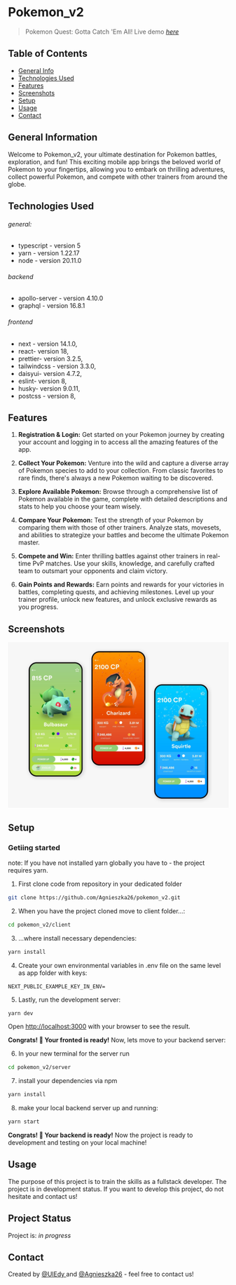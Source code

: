 # Pokemon_v2

> Pokemon Quest: Gotta Catch 'Em All!
> Live demo [_here_](https://pokemon-v2-agnieszka26.vercel.app/)

## Table of Contents

-   [General Info](#general-information)
-   [Technologies Used](#technologies-used)
-   [Features](#features)
-   [Screenshots](#screenshots)
-   [Setup](#setup)
-   [Usage](#usage)
-   [Contact](#contact)

## General Information

Welcome to Pokemon_v2, your ultimate destination for Pokemon battles, exploration, and fun! This exciting mobile app brings the beloved world of Pokemon to your fingertips, allowing you to embark on thrilling adventures, collect powerful Pokemon, and compete with other trainers from around the globe.

## Technologies Used

###### general:

-   typescript - version 5
-   yarn - version 1.22.17
-   node - version 20.11.0

###### backend

-   apollo-server - version 4.10.0
-   graphql - version 16.8.1

###### frontend

-   next - version 14.1.0,
-   react- version 18,
-   prettier- version 3.2.5,
-   tailwindcss - version 3.3.0,
-   daisyui- version 4.7.2,
-   eslint- version 8,
-   husky- version 9.0.11,
-   postcss - version 8,

## Features

1. **Registration & Login:** Get started on your Pokemon journey by creating your account and logging in to access all the amazing features of the app.

2. **Collect Your Pokemon:** Venture into the wild and capture a diverse array of Pokemon species to add to your collection. From classic favorites to rare finds, there's always a new Pokemon waiting to be discovered.

3. **Explore Available Pokemon:** Browse through a comprehensive list of Pokemon available in the game, complete with detailed descriptions and stats to help you choose your team wisely.

4. **Compare Your Pokemon:** Test the strength of your Pokemon by comparing them with those of other trainers. Analyze stats, movesets, and abilities to strategize your battles and become the ultimate Pokemon master.

5. **Compete and Win:** Enter thrilling battles against other trainers in real-time PvP matches. Use your skills, knowledge, and carefully crafted team to outsmart your opponents and claim victory.

6. **Gain Points and Rewards:** Earn points and rewards for your victories in battles, completing quests, and achieving milestones. Level up your trainer profile, unlock new features, and unlock exclusive rewards as you progress.

## Screenshots

![Example screenshot](./inspirancje1.jpg)

<!-- If you have screenshots you'd like to share, include them here. -->

## Setup

### Getiing started

note: If you have not installed yarn globally you have to - the project requires yarn.

1. First clone code from repository in your dedicated folder

```bash
git clone https://github.com/Agnieszka26/pokemon_v2.git
```

2. When you have the project cloned move to client folder...:

```bash
cd pokemon_v2/client
```

3. ...where install necessary dependencies:

```bash
yarn install
```

4. Create your own environmental variables in .env file on the same level as app folder with keys:

```
NEXT_PUBLIC_EXAMPLE_KEY_IN_ENV=
```

5. Lastly, run the development server:

```bash
yarn dev
```

Open [http://localhost:3000](http://localhost:3000) with your browser to see the result.

**Congrats! 🚀 Your fronted is ready!**
Now, lets move to your backend server:

6. In your new terminal for the server run

```bash
cd pokemon_v2/server
```

7. install your dependencies via npm

```bash
yarn install
```

8. make your local backend server up and running:

```bash
yarn start
```

**Congrats! 🚀 Your backend is ready!**
Now the project is ready to development and testing on your local machine!

<!--@todo: When be and fr will be connected update this-->

## Usage

The purpose of this project is to train the skills as a fullstack developer. The project is in development status. If you want to develop this project, do not hesitate and contact us!

## Project Status

Project is: _in progress_

## Contact

Created by [@UlEdy ](https://github.com/UlEdy) and [@Agnieszka26](https://github.com/Agnieszka26) - feel free to contact us!

<!-- Optional -->
<!-- ## License -->
<!-- This project is open source and available under the [... License](). -->

<!-- You don't have to include all sections - just the one's relevant to your project -->
